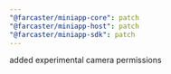```yaml
---
"@farcaster/miniapp-core": patch
"@farcaster/miniapp-host": patch
"@farcaster/miniapp-sdk": patch
---
```


added experimental camera permissions
